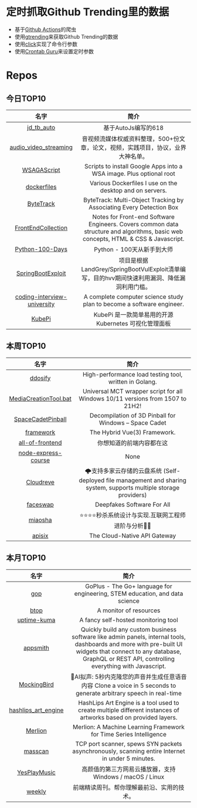 # 定时抓取Github Trending里的数据
* 基于[Github Actions](https://docs.github.com/en/actions)的爬虫
* 使用[gtrending](https://github.com/hedythedev/gtrending)来获取Github Trending的数据
* 使用[click](https://github.com/pallets/click)实现了命令行参数
* 使用[Crontab Guru](https://crontab.guru/)来设置定时参数

# Repos
## 今日TOP10 
<!-- START OF DAILY_TOP10_REPOS -->
| 名字 | 简介 |
| :----: | :----: |
| [jd_tb_auto](https://github.com/czj2369/jd_tb_auto) | 基于AutoJs编写的618||双十一||淘宝||京东||赚喵币||赚汪汪币任务自动完成脚本 |
| [audio_video_streaming](https://github.com/0voice/audio_video_streaming) | 音视频流媒体权威资料整理，500+份文章，论文，视频，实践项目，协议，业界大神名单。 |
| [WSAGAScript](https://github.com/ADeltaX/WSAGAScript) | Scripts to install Google Apps into a WSA image. Plus optional root |
| [dockerfiles](https://github.com/jessfraz/dockerfiles) | Various Dockerfiles I use on the desktop and on servers. |
| [ByteTrack](https://github.com/ifzhang/ByteTrack) | ByteTrack: Multi-Object Tracking by Associating Every Detection Box |
| [FrontEndCollection](https://github.com/cheatsheet1999/FrontEndCollection) | Notes for Front-end Software Engineers. Covers common data structure and algorithms, basic web concepts, HTML & CSS & Javascript. |
| [Python-100-Days](https://github.com/jackfrued/Python-100-Days) | Python - 100天从新手到大师 |
| [SpringBootExploit](https://github.com/0x727/SpringBootExploit) | 项目是根据LandGrey/SpringBootVulExploit清单编写，目的hvv期间快速利用漏洞、降低漏洞利用门槛。 |
| [coding-interview-university](https://github.com/jwasham/coding-interview-university) | A complete computer science study plan to become a software engineer. |
| [KubePi](https://github.com/KubeOperator/KubePi) | KubePi 是一款简单易用的开源 Kubernetes 可视化管理面板 |
<!-- END OF DAILY_TOP10_REPOS -->

## 本周TOP10
<!-- START OF WEEKLY_TOP10_REPOS -->
| 名字 | 简介 |
| :----: | :----: |
| [ddosify](https://github.com/ddosify/ddosify) | High-performance load testing tool, written in Golang. |
| [MediaCreationTool.bat](https://github.com/AveYo/MediaCreationTool.bat) | Universal MCT wrapper script for all Windows 10/11 versions from 1507 to 21H2! |
| [SpaceCadetPinball](https://github.com/k4zmu2a/SpaceCadetPinball) | Decompilation of 3D Pinball for Windows – Space Cadet |
| [framework](https://github.com/nuxt/framework) | The Hybrid Vue(3) Framework. |
| [all-of-frontend](https://github.com/KieSun/all-of-frontend) | 你想知道的前端内容都在这 |
| [node-express-course](https://github.com/john-smilga/node-express-course) | None |
| [Cloudreve](https://github.com/cloudreve/Cloudreve) | 🌩支持多家云存储的云盘系统 (Self-deployed file management and sharing system, supports multiple storage providers) |
| [faceswap](https://github.com/deepfakes/faceswap) | Deepfakes Software For All |
| [miaosha](https://github.com/qiurunze123/miaosha) | ⭐⭐⭐⭐秒杀系统设计与实现.互联网工程师进阶与分析🙋🐓 |
| [apisix](https://github.com/apache/apisix) | The Cloud-Native API Gateway |
<!-- END OF WEEKLY_TOP10_REPOS -->

## 本月TOP10
<!-- START OF MONTHLY_TOP10_REPOS -->
| 名字 | 简介 |
| :----: | :----: |
| [gop](https://github.com/goplus/gop) | GoPlus - The Go+ language for engineering, STEM education, and data science |
| [btop](https://github.com/aristocratos/btop) | A monitor of resources |
| [uptime-kuma](https://github.com/louislam/uptime-kuma) | A fancy self-hosted monitoring tool |
| [appsmith](https://github.com/appsmithorg/appsmith) | Quickly build any custom business software like admin panels, internal tools, dashboards and more with pre-built UI widgets that connect to any database, GraphQL or REST API, controlling everything with Javascript. |
| [MockingBird](https://github.com/babysor/MockingBird) | 🚀AI拟声: 5秒内克隆您的声音并生成任意语音内容 Clone a voice in 5 seconds to generate arbitrary speech in real-time |
| [hashlips_art_engine](https://github.com/HashLips/hashlips_art_engine) | HashLips Art Engine is a tool used to create multiple different instances of artworks based on provided layers. |
| [Merlion](https://github.com/salesforce/Merlion) | Merlion: A Machine Learning Framework for Time Series Intelligence |
| [masscan](https://github.com/robertdavidgraham/masscan) | TCP port scanner, spews SYN packets asynchronously, scanning entire Internet in under 5 minutes. |
| [YesPlayMusic](https://github.com/qier222/YesPlayMusic) | 高颜值的第三方网易云播放器，支持 Windows / macOS / Linux |
| [weekly](https://github.com/ascoders/weekly) | 前端精读周刊。帮你理解最前沿、实用的技术。 |
<!-- END OF MONTHLY_TOP10_REPOS -->
